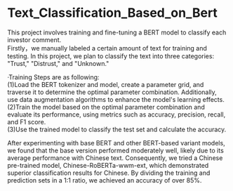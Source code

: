 # Text_Classification_Based_on_Bert
This project involves training and fine-tuning a BERT model to classify each investor comment.  
Firstly，we manually labeled a certain amount of text for training and testing. In this project, we plan to classify the text into three categories: "Trust," "Distrust," and "Unknown."  

·Training Steps are as following:  
(1)Load the BERT tokenizer and model, create a parameter grid, and traverse it to determine the optimal parameter combination. Additionally, use data augmentation algorithms to enhance the model's learning effects.  
(2)Train the model based on the optimal parameter combination and evaluate its performance, using metrics such as accuracy, precision, recall, and F1 score.  
(3)Use the trained model to classify the test set and calculate the accuracy.  

After experimenting with base BERT and other BERT-based variant models, we found that the base version performed moderately well, likely due to its average performance with Chinese text. Consequently, we tried a Chinese pre-trained model, Chinese-RoBERTa-wwm-ext, which demonstrated superior classification results for Chinese. By dividing the training and prediction sets in a 1:1 ratio, we achieved an accuracy of over 85%.
